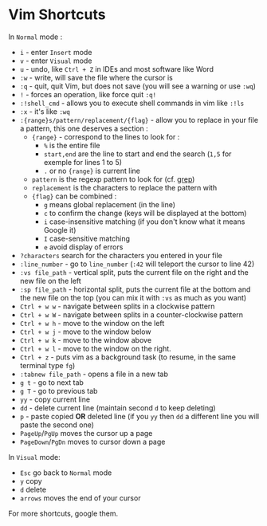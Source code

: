 # Vim Shortcuts

In ``Normal`` mode :
- ``i`` - enter ``Insert`` mode
- ``v`` - enter ``Visual`` mode
- ``u`` - undo, like ``Ctrl + Z`` in IDEs and most software like Word
- ``:w`` - write, will save the file where the cursor is
- ``:q`` - quit, quit Vim, but does not save (you will see a warning or use ``:wq``)
- ``!`` - forces an operation, like force quit ``:q!``
- ``:!shell_cmd`` - allows you to execute shell commands in vim like ``:!ls``
- ``:x`` - it's like ``:wq``
- ``:{range}s/pattern/replacement/{flag}`` - allow you to replace in your file a pattern, this one deserves a section :
    - ``{range}`` - correspond to the lines to look for :
        -  ``%`` is the entire file
        - ``start,end`` are the line to start and end the search (``1,5`` for exemple for lines 1 to 5)
        - ``.`` or no ``{range}`` is current line
    - ``pattern`` is the regexp pattern to look for (cf. [grep](../Commands/grep.md))
    -  ``replacement`` is the characters to replace the pattern with
    - ``{flag}`` can be combined :
        - ``g`` means global replacement (in the line)
        - ``c`` to confirm the change (keys will be displayed at the bottom)
        - ``i`` case-insensitive matching (if you don't know what it means Google it)
        - ``I`` case-sensitive matching
        - ``e`` avoid display of errors
- ``?characters`` search for the characters you entered in your file
- ``:line_number`` - go to ``line_number`` (``:42`` will teleport the cursor to line 42)
- ``:vs file_path`` - vertical split, puts the current file on the right and the new file on the left
- ``:sp file_path`` - horizontal split, puts the current file at the bottom and the new file on the top (you can mix it with ``:vs`` as much as you want)
- ``Ctrl + w w`` - navigate between splits in a clockwise pattern
- ``Ctrl + w W`` - navigate between splits in a counter-clockwise pattern
- ``Ctrl + w h`` - move to the window on the left
- ``Ctrl + w j`` - move to the window below
- ``Ctrl + w k`` - move to the window above
- ``Ctrl + w l`` - move to the window on the right.
- ``Ctrl + z`` - puts vim as a background task (to resume, in the same terminal type ``fg``)
- ``:tabnew file_path`` - opens a file in a new tab
- ``g t`` - go to next tab
- ``g T`` - go to previous tab
- ``yy`` - copy current line
- ``dd`` - delete current line (maintain second ``d`` to keep deleting)
- ``p`` - paste copied **OR** deleted line (if you ``yy`` then ``dd`` a different line you will paste the second one)
- ``PageUp``/``PgUp`` moves the cursor up a page
- ``PageDown``/``PgDn`` moves to cursor down a page

In ``Visual`` mode:
- ``Esc`` go back to ``Normal`` mode
- ``y`` copy
- ``d`` delete
- ``arrows`` moves the end of your cursor

For more shortcuts, google them.
